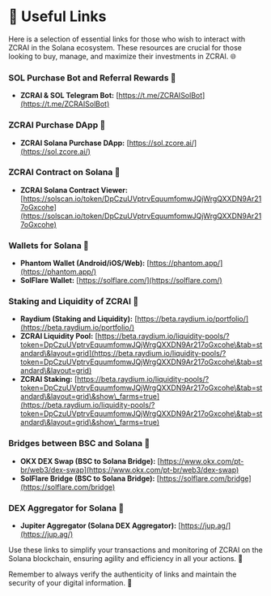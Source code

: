 # 🔗 Useful Links

Here is a selection of essential links for those who wish to interact with ZCRAI in the Solana ecosystem. These resources are crucial for those looking to buy, manage, and maximize their investments in ZCRAI. 🌐

### SOL Purchase Bot and Referral Rewards 🤑

* **ZCRAI & SOL Telegram Bot:** [https://t.me/ZCRAISolBot](https://t.me/ZCRAISolBot)

### ZCRAI Purchase DApp 📲

* **ZCRAI Solana Purchase DApp:** [https://sol.zcore.ai/](https://sol.zcore.ai/)

### ZCRAI Contract on Solana 📜

* **ZCRAI Solana Contract Viewer:** [https://solscan.io/token/DpCzuUVptrvEquumfomwJQjWrgQXXDN9Ar217oGxcohe](https://solscan.io/token/DpCzuUVptrvEquumfomwJQjWrgQXXDN9Ar217oGxcohe)

### Wallets for Solana 🎒

* **Phantom Wallet (Android/iOS/Web):** [https://phantom.app/](https://phantom.app/)
* **SolFlare Wallet:** [https://solflare.com/](https://solflare.com/)

### Staking and Liquidity of ZCRAI 💸

* **Raydium (Staking and Liquidity):** [https://beta.raydium.io/portfolio/](https://beta.raydium.io/portfolio/)
* **ZCRAI Liquidity Pool:** [https://beta.raydium.io/liquidity-pools/?token=DpCzuUVptrvEquumfomwJQjWrgQXXDN9Ar217oGxcohe\&tab=standard\&layout=grid](https://beta.raydium.io/liquidity-pools/?token=DpCzuUVptrvEquumfomwJQjWrgQXXDN9Ar217oGxcohe\&tab=standard\&layout=grid)
* **ZCRAI Staking:** [https://beta.raydium.io/liquidity-pools/?token=DpCzuUVptrvEquumfomwJQjWrgQXXDN9Ar217oGxcohe\&tab=standard\&layout=grid\&show\_farms=true](https://beta.raydium.io/liquidity-pools/?token=DpCzuUVptrvEquumfomwJQjWrgQXXDN9Ar217oGxcohe\&tab=standard\&layout=grid\&show\_farms=true)

### Bridges between BSC and Solana 🌉

* **OKX DEX Swap (BSC to Solana Bridge):** [https://www.okx.com/pt-br/web3/dex-swap](https://www.okx.com/pt-br/web3/dex-swap)
* **SolFlare Bridge (BSC to Solana Bridge):** [https://solflare.com/bridge](https://solflare.com/bridge)

### DEX Aggregator for Solana 🔀

* **Jupiter Aggregator (Solana DEX Aggregator):** [https://jup.ag/](https://jup.ag/)

Use these links to simplify your transactions and monitoring of ZCRAI on the Solana blockchain, ensuring agility and efficiency in all your actions. 🚀

Remember to always verify the authenticity of links and maintain the security of your digital information. 💼
